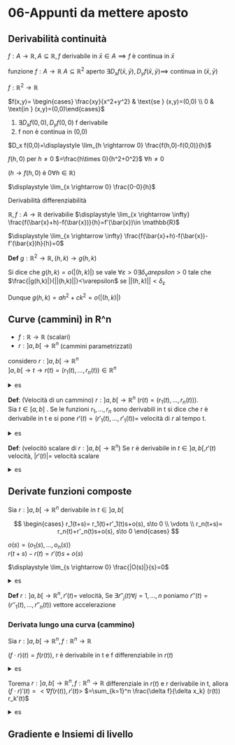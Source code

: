 # 06-Appunti da mettere aposto



## Derivabilità continuità

$f: A \to \mathbb{R}, A \subseteq \mathbb{R}, f$ derivabile in $\bar{x} \in A \implies f$ è continua in $\bar{x}$

funzione $f: A \to \mathbb{R}$  $A \subseteq \mathbb{R}^2$ aperto $\exists D_x f(\bar{x},\bar{y}), D_y f(\bar{x},\bar{y}) \implies$ continua in $(\bar{x}, \bar{y})$

$f: \mathbb{R}^2 \to \mathbb{R}$

$f(x,y)= \begin{cases} \frac{xy}{x^2+y^2} & \text{se } (x,y)=(0,0) \\ 0 & \text{in } (x,y)=(0,0)\end{cases}$

1. $\exists D_x f(0,0), D_y f(0,0)$ f derivabile
2. f non è continua in (0,0)

$D_x f(0,0)=\displaystyle \lim_{h \rightarrow 0} \frac{f(h,0)-f(0,0)}{h}$

$f(h,0)$ per $h\neq 0$ $=\frac{h\times 0}{h^2+0^2}$ $\forall h \neq 0$

$(h \to f(h,0)$ è $0 \forall h \in \mathbb{R})$

$\displaystyle \lim_{x \rightarrow 0} \frac{0-0}{h}$

Derivabilità differenziabilità


$\mathbb{R}, f:A \to \mathbb{R}$ derivabilie $\displaystyle \lim_{x \rightarrow \infty} \frac{f(\bar{x}+h)-f(\bar{x})}{h}=f'(\bar{x})\in \mathbb{R}$

$\displaystyle \lim_{x \rightarrow \infty} \frac{f(\bar{x}+h)-f(\bar{x})-f'(\bar{x})h}{h}=0$


**Def** $g: \mathbb{R}^2 \to \mathbb{R}, (h,k)\to g(h,k)$

Si dice che $g(h,k)=o(|(h,k)|)$ se vale $\forall \varepsilon >0 \exists \delta_varepsilon >0$ tale che $\frac{|g(h,k)|}{||(h,k)||}<\varepsilon$ se $||(h,k)|| < \delta_\varepsilon$

Dunque $g(h,k)=ah^2+ck^2=o(|(h,k)|)$


## Curve (cammini) in R^n


- $f: \mathbb{R} \to \mathbb{R}$ (scalari)
- $r:]a,b[ \to \mathbb{R}^n$  (cammini parametrizzati)


considero $r:]a,b[ \to \mathbb{R}^n$  
$]a,b[ \to t \to r(t)=(r_1(t),\dots , r_n(t))\in \mathbb{R}^n$

<details>
<summary>
es
</summary>

$r(t)=(\cos t,\sin t)$

data una funzione $h: \mathbb{R}\to \mathbb{R}$ 

allora  il grafico della funzione è uguale al grafico di $r(t)=(t,h(t))$


cammino a elica $r(t)=(\cos t, \sin t ,t) \in \mathbb{R}^3$

</details>


**Def**: (Velocità di un cammino) $r:]a,b[ \to \mathbb{R}^n$ $(r(t)=(r_1(t),\dots,r_n(t)))$.    
Sia $t \in [a,b]$ . Se le funzioni $r_1,\dots,r_n$ sono derivabili in t si dice che r è derivabile in t e si pone $r'(t)=(r'_1(t),\dots,r'_1(t))=$ velocità di $r$ al tempo t.


<details>
<summary>
es
</summary>


$r(t)= x+tv=(x_1+tv_1,\dots,x_n+tv_n)$  
$r'(t)=(v_1,\dots,v_n)=v$ (constante in t)

$r(t)= x+t^3v=(x_1+t^3v_1,\dots,x_n+t^3v_n)$  

$g'(t)=3t^2v \in$ span $\{ v\}, \forall t$  dipendente da t

</details>

**Def**: (velocitò scalare di $r:]a,b[\to \mathbb{R}^n$)  Se r è derivabile in $t\in ]a,b[, r'(t)$ velocità, $|r'(t)|=$ velocità scalare


<details>
<summary>
es
</summary>

$r(t)=(\cos t,\sin t),\space r'(t)=(-\sin t,\cos t)$


</details>


## Derivate funzioni composte

Sia $r:]a,b[ \to \mathbb{R}^n$  derivabile in $t \in ]a,b[$

$$
\begin{cases}
r_1(t+s)= r_1(t)+r'_1(t)s+o(s), s\to 0 \\
\vdots \\
r_n(t+s)= r_n(t)+r'_n(t)s+o(s), s\to 0
\end{cases}
$$

$o(s)= (o_1(s),\dots, o_n(s))$  
$r(t+s)-r(t)=r'(t)s+o(s)$

$\displaystyle \lim_{s \rightarrow 0} \frac{|O(s)|}{s}=0$

<details>
<summary>
es
</summary>
(curva singolare)

$r(t)=(t^3,t^2)$

$r'(t)=(3t^2,2t) \space \forall t \in \mathbb{R}$

$r'(0)=(0,0)$  $t=0$ punto singolare


$r(t)=(t^3,t^2)$  se $t^3=s$ allora $g(s)=(s,|s|^{\frac{2}{3}})$  (è una curva con lo stesso percorso di r)

</details>


**Def** $r:]a,b[\to \mathbb{R}^n, r'(t)$= velocità, Se $\exists r''_j(t) \forall j=1,\dots,n$ poniamo $r''(t)=(r''_1(t),\dots,r''_n(t))$ vettore accelerazione



### Derivata lungo una curva (cammino)


Sia $r:]a,b[ \to \mathbb{R}^n, f: \mathbb{R}^n \to \mathbb{R}$  

$(f\cdot r) (t)=f(r(t)),$ r è derivabile in t e f differenziabile in $r(t)$

<details>
<summary>
es
</summary>

$r(t)=(2t,\cos t), f(x,y)=x^2e^{2y}$

$(f \cdot r )(t)= f(r(t))=(2t)^2 e^{2\cos t}$

$D_t (f \cdot r)(t)= 8te^{2\cos t}-8 t^2 \sin t e^{2 \cos t}$

</details>

Torema $r:]a,b[ \to \mathbb{R}^n, f:\mathbb{R}^n\to \mathbb{R}$ differenziale in $r(t)$ e r derivabile in t, allora $(f \cdot r)'(t)=<\nabla f(r(t)),r'(t)>$ $=\sum_{k=1}^n \frac{\delta f}{\delta x_k} (r(t)) r_k'(t)$

<details>
<summary>
es
</summary>

$r(t) = (2t,\cos t), f(x,y)=x^2 e^{2y}$ $\nabla f(x,y)=(2xe^{2y},2x^2 e^{2y})$

$r'(t)=(2,-\sin t)$  
$(f \cdot r)'(t)=< \nabla f(2t,\cos t),(2,-\sin t)>$
$=< (2 * 2t e^{2\cos t},2(2t)^2e^{2\cos t}),(2,-\sin t)>$
$=8t e^{2\cos t}-8\sin(t)t^2e^{2\cos t}$

</details>

## Gradiente e Insiemi di livello




